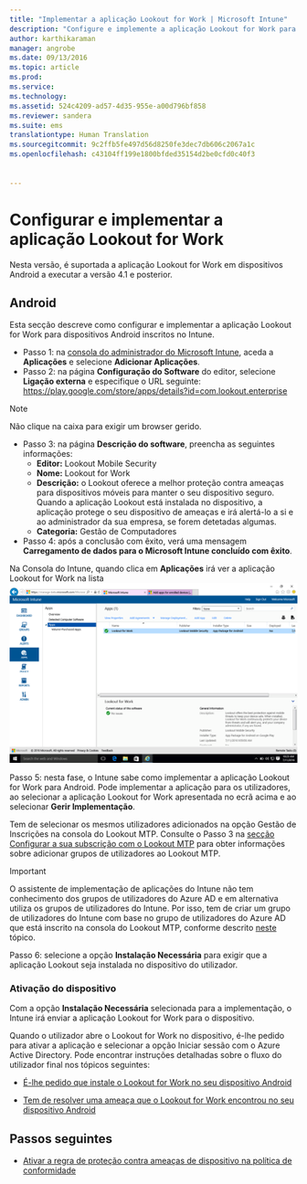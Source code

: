 ```yaml
---
title: "Implementar a aplicação Lookout for Work | Microsoft Intune"
description: "Configure e implemente a aplicação Lookout for Work para Android."
author: karthikaraman
manager: angrobe
ms.date: 09/13/2016
ms.topic: article
ms.prod: 
ms.service: 
ms.technology: 
ms.assetid: 524c4209-ad57-4d35-955e-a00d796bf858
ms.reviewer: sandera
ms.suite: ems
translationtype: Human Translation
ms.sourcegitcommit: 9c2ffb5fe497d56d8250fe3dec7db606c2067a1c
ms.openlocfilehash: c43104ff199e1800bfded35154d2be0cfd0c40f3


---
```


# Configurar e implementar a aplicação Lookout for Work
Nesta versão, é suportada a aplicação Lookout for Work em dispositivos Android a executar a versão 4.1 e posterior.
## Android
Esta secção descreve como configurar e implementar a aplicação Lookout for Work para dispositivos Android inscritos no Intune.  
* Passo 1: na [consola do administrador do Microsoft Intune](https://manage.microsoft.com), aceda a **Aplicações** e selecione **Adicionar Aplicações**.   
* Passo 2: na página **Configuração do Software** do editor, selecione **Ligação externa** e especifique o URL seguinte: https://play.google.com/store/apps/details?id=com.lookout.enterprise
>[!NOTE]
>Não clique na caixa para exigir um browser gerido.

* Passo 3: na página **Descrição do software**, preencha as seguintes informações:
  * **Editor:** Lookout Mobile Security
  * **Nome:** Lookout for Work
  * **Descrição:** o Lookout oferece a melhor proteção contra ameaças para dispositivos móveis para manter o seu dispositivo seguro. Quando a aplicação Lookout está instalada no dispositivo, a aplicação protege o seu dispositivo de ameaças e irá alertá-lo a si e ao administrador da sua empresa, se forem detetadas algumas.
  * **Categoria:** Gestão de Computadores
* Passo 4: após a conclusão com êxito, verá uma mensagem **Carregamento de dados para o Microsoft Intune concluído com êxito**.

Na Consola do Intune, quando clica em **Aplicações** irá ver a aplicação Lookout for Work na lista ![captura de ecrã da página de aplicações da consola de administração do Intune a mostrar a aplicação Lookout for Work na lista](../media/mtp/lookout-app-listed-intune-console.png)

Passo 5: nesta fase, o Intune sabe como implementar a aplicação Lookout for Work para Android.   Pode implementar a aplicação para os utilizadores, ao selecionar a aplicação Lookout for Work apresentada no ecrã acima e ao selecionar **Gerir Implementação**.

Tem de selecionar os mesmos utilizadores adicionados na opção Gestão de Inscrições na consola do Lookout MTP.  Consulte o Passo 3 na [secção Configurar a sua subscrição com o Lookout MTP](set-up-your-subscription-with-lookout-mtp#configure-your-subscription-with-lookout-mtp) para obter informações sobre adicionar grupos de utilizadores ao Lookout MTP.
>[!IMPORTANT]
> O assistente de implementação de aplicações do Intune não tem conhecimento dos grupos de utilizadores do Azure AD e em alternativa utiliza os grupos de utilizadores do Intune. Por isso, tem de criar um grupo de utilizadores do Intune com base no grupo de utilizadores do Azure AD que está inscrito na consola do Lookout MTP, conforme descrito [neste](plan-your-user-and-device-groups.md) tópico.

Passo 6: selecione a opção **Instalação Necessária** para exigir que a aplicação Lookout seja instalada no dispositivo do utilizador.

### Ativação do dispositivo
Com a opção **Instalação Necessária** selecionada para a implementação, o Intune irá enviar a aplicação Lookout for Work para o dispositivo.   

Quando o utilizador abre o Lookout for Work no dispositivo, é-lhe pedido para ativar a aplicação e selecionar a opção Iniciar sessão com o Azure Active Directory. Pode encontrar instruções detalhadas sobre o fluxo do utilizador final nos tópicos seguintes:

* [É-lhe pedido que instale o Lookout for Work no seu dispositivo Android](http://docs.microsoft.com/intune/enduser/you-are-prompted-to-install-lookout-for-work-android)

* [Tem de resolver uma ameaça que o Lookout for Work encontrou no seu dispositivo Android](http://docs.microsoft.com/intune/enduser/you-need-to-resolve-a-threat-found-by-lookout-for-work-android)

## Passos seguintes
* [Ativar a regra de proteção contra ameaças de dispositivo na política de conformidade](enable-device-threat-protection-rule-in-compliance-policy.md)



<!--HONumber=Sep16_HO2-->



